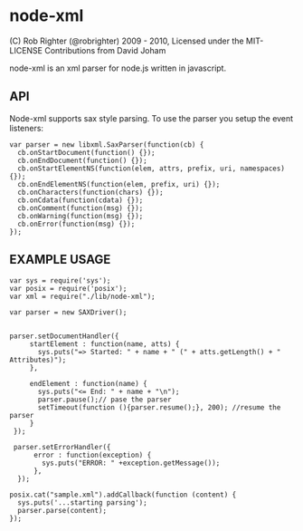 node-xml
===================

(C) Rob Righter (@robrighter) 2009 - 2010, Licensed under the MIT-LICENSE
Contributions from David Joham

 node-xml is an xml parser for node.js written in javascript. 

 
API
---
 
Node-xml supports sax style parsing. To use the parser you setup the event listeners:

    var parser = new libxml.SaxParser(function(cb) {
	  cb.onStartDocument(function() {});
	  cb.onEndDocument(function() {});
	  cb.onStartElementNS(function(elem, attrs, prefix, uri, namespaces) {});
	  cb.onEndElementNS(function(elem, prefix, uri) {});
	  cb.onCharacters(function(chars) {});
	  cb.onCdata(function(cdata) {});
	  cb.onComment(function(msg) {});
	  cb.onWarning(function(msg) {});
	  cb.onError(function(msg) {});
	});
	

EXAMPLE USAGE
-------------

    var sys = require('sys');
    var posix = require('posix');
    var xml = require("./lib/node-xml");
     
    var parser = new SAXDriver();
	
     	
    parser.setDocumentHandler({
         startElement : function(name, atts) {
           sys.puts("=> Started: " + name + " (" + atts.getLength() + " Attributes)");
         },
     
         endElement : function(name) {
           sys.puts("<= End: " + name + "\n");
           parser.pause();// pase the parser
           setTimeout(function (){parser.resume();}, 200); //resume the parser
         }
     });
 
     parser.setErrorHandler({
          error : function(exception) {
            sys.puts("ERROR: " +exception.getMessage());
          },
      });
     
    posix.cat("sample.xml").addCallback(function (content) {
      sys.puts('...starting parsing');
      parser.parse(content);
    });